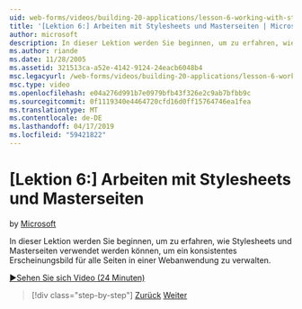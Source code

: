 ```yaml
---
uid: web-forms/videos/building-20-applications/lesson-6-working-with-stylesheets-and-master-pages
title: '[Lektion 6:] Arbeiten mit Stylesheets und Masterseiten | Microsoft-Dokumentation'
author: microsoft
description: In dieser Lektion werden Sie beginnen, um zu erfahren, wie Stylesheets und Masterseiten verwendet werden können, um ein konsistentes Erscheinungsbild für alle Seiten in einer Webanwendung zu verwalten.
ms.author: riande
ms.date: 11/28/2005
ms.assetid: 321513ca-a52e-4142-9124-24eacb6048b4
msc.legacyurl: /web-forms/videos/building-20-applications/lesson-6-working-with-stylesheets-and-master-pages
msc.type: video
ms.openlocfilehash: e04a276d991b7e0979bfb43f326e2c9ab7bfbb9c
ms.sourcegitcommit: 0f1119340e4464720cfd16d0ff15764746ea1fea
ms.translationtype: MT
ms.contentlocale: de-DE
ms.lasthandoff: 04/17/2019
ms.locfileid: "59421822"
---
```

# <a name="lesson-6-working-with-stylesheets-and-master-pages"></a>[Lektion 6:] Arbeiten mit Stylesheets und Masterseiten

by [Microsoft](https://github.com/microsoft)

In dieser Lektion werden Sie beginnen, um zu erfahren, wie Stylesheets und Masterseiten verwendet werden können, um ein konsistentes Erscheinungsbild für alle Seiten in einer Webanwendung zu verwalten.

[&#9654;Sehen Sie sich Video (24 Minuten)](https://channel9.msdn.com/Blogs/ASP-NET-Site-Videos/lesson-6-working-with-stylesheets-and-master-pages)

> [!div class="step-by-step"]
> [Zurück](lesson-5-debugging-and-tracing-your-website.md)
> [Weiter](lesson-7-databinding-to-user-interface-controls.md)
